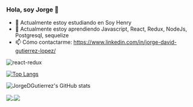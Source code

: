 ### Hola, soy Jorge 👋

    

- 🔭 Actualmente estoy estudiando en Soy Henry
- 🌱 Actualmente estoy aprendiendo Javascript, React, Redux, NodeJs, Postgresql, sequelize                    
- 📫 Cómo contactarme: https://www.linkedin.com/in/jorge-david-gutierrez-lopez/



![react-redux](https://user-images.githubusercontent.com/83549945/128263708-8a2faa4e-9f2a-4e0a-b7a8-d4151a93339f.jpg)

[![Top Langs](https://github-readme-stats.vercel.app/api/top-langs/?username=JorgeDGutierrez&theme=dark&layout=compact)](https://github.com/JorgeDGutierrez/github-readme-stats)


![JorgeDGutierrez's GitHub stats](https://github-readme-stats.vercel.app/api?username=JorgeDGutierrez&theme=dark&show_icons=true)

<a href="https://github.com/JorgeDGutierrez/github-readme-stats">
  <img align="center" src="https://github-readme-stats.vercel.app/api/pin/?username=JorgeDGutierrez&repo=github-readme-stats" />
</a>
<a href="https://github.com/JorgeDGutierrez/PI-Videogames-FT14b">
  <img align="center" src="https://github-readme-stats.vercel.app/api/pin/?username=JorgeDGutierrez&repo=PI-Videogames-FT14b" />
</a>


